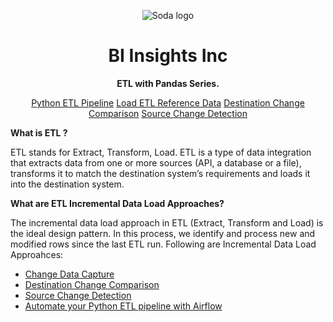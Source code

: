 <p align="center"><img src="https://github.com/hnawaz007/pythondataanalysis/blob/main/img/66388243.png" alt="Soda logo" /></p>

<h1 align="center">BI Insights Inc</h1>
<p align="center"><b>ETL with Pandas Series.</b></p>

<p align="center">
  <a href="https://www.youtube.com/watch?v=dfouoh9QdUw&t">Python ETL Pipeline</a>
  <a href="https://www.youtube.com/watch?v=W-8tEFAWD5A">Load ETL Reference Data</a>
  <a href="https://www.youtube.com/watch?v=32ErvH_m_no&t">Destination Change Comparison</a>
  <a href="https://www.youtube.com/watch?v=a_T8xRaCO60l">Source Change Detection</a>
</p>

**What is ETL ?**

ETL stands for Extract, Transform, Load. 
ETL is a type of data integration that extracts data from one or more sources (API, a database or a file), transforms it to match the destination system’s requirements and loads it into the destination system.

**What are ETL Incremental Data Load Approaches?**

The incremental data load approach in ETL (Extract, Transform and Load) is the ideal design pattern. 
In this process, we identify and process new and modified rows since the last ETL run.
Following are Incremental Data Load Approahces:

 * <a href="https://www.youtube.com/watch?v=FJSvKgfXgtk&t">Change Data Capture</a>
 * <a href="https://www.youtube.com/watch?v=32ErvH_m_no&t">Destination Change Comparison</a>
 * <a href="https://www.youtube.com/watch?v=a_T8xRaCO60l">Source Change Detection</a>
 * <a href="https://www.youtube.com/watch?v=eZfD6x9FJ4E&t">Automate your Python ETL pipeline with Airflow</a>
